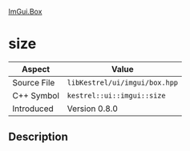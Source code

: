 [ImGui.Box](index.md)
# size
| Aspect | Value |
| --- | --- |
| Source File | `libKestrel/ui/imgui/box.hpp` |
| C++ Symbol | `kestrel::ui::imgui::size` |
| Introduced | Version 0.8.0 |
## Description
